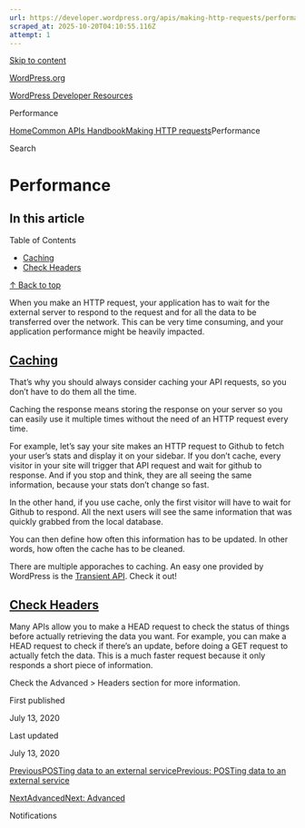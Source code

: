 ```yaml
---
url: https://developer.wordpress.org/apis/making-http-requests/performance
scraped_at: 2025-10-20T04:10:55.116Z
attempt: 1
---
```


[Skip to content](https://developer.wordpress.org/apis/making-http-requests/performance/#wp--skip-link--target)

[WordPress.org](https://wordpress.org/)

[WordPress Developer Resources](https://developer.wordpress.org/)

Performance


[Home](https://developer.wordpress.org/)[Common APIs Handbook](https://developer.wordpress.org/apis/)[Making HTTP requests](https://developer.wordpress.org/apis/making-http-requests/)Performance

Search

# Performance

## In this article

Table of Contents

- [Caching](https://developer.wordpress.org/apis/making-http-requests/performance/#caching)
- [Check Headers](https://developer.wordpress.org/apis/making-http-requests/performance/#check-headers)

[↑ Back to top](https://developer.wordpress.org/apis/making-http-requests/performance/#wp--skip-link--target)

When you make an HTTP request, your application has to wait for the external server to respond to the request and for all the data to be transferred over the network. This can be very time consuming, and your application performance might be heavily impacted.

## [Caching](https://developer.wordpress.org/apis/making-http-requests/performance/\#caching)

That’s why you should always consider caching your API requests, so you don’t have to do them all the time.

Caching the response means storing the response on your server so you can easily use it multiple times without the need of an HTTP request every time.

For example, let’s say your site makes an HTTP request to Github to fetch your user’s stats and display it on your sidebar. If you don’t cache, every visitor in your site will trigger that API request and wait for github to response. And if you stop and think, they are all seeing the same information, because your stats don’t change so fast.

In the other hand, if you use cache, only the first visitor will have to wait for Github to respond. All the next users will see the same information that was quickly grabbed from the local database.

You can then define how often this information has to be updated. In other words, how often the cache has to be cleaned.

There are multiple apporaches to caching. An easy one provided by WordPress is the [Transient API](https://developer.wordpress.org/apis/handbook/transients/). Check it out!

## [Check Headers](https://developer.wordpress.org/apis/making-http-requests/performance/\#check-headers)

Many APIs allow you to make a HEAD request to check the status of things before actually retrieving the data you want. For example, you can make a HEAD request to check if there’s an update, before doing a GET request to actually fetch the data. This is a much faster request because it only responds a short piece of information.

Check the Advanced > Headers section for more information.

First published

July 13, 2020

Last updated

July 13, 2020

[PreviousPOSTing data to an external servicePrevious: POSTing data to an external service](https://developer.wordpress.org/apis/making-http-requests/posting-data-to-an-external-service/)

[NextAdvancedNext: Advanced](https://developer.wordpress.org/apis/making-http-requests/advanced/)

Notifications
